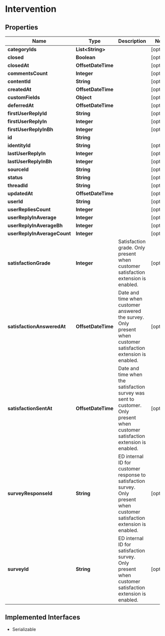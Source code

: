 

# Intervention


## Properties

| Name | Type | Description | Notes |
|------------ | ------------- | ------------- | -------------|
|**categoryIds** | **List&lt;String&gt;** |  |  [optional] |
|**closed** | **Boolean** |  |  [optional] |
|**closedAt** | **OffsetDateTime** |  |  [optional] |
|**commentsCount** | **Integer** |  |  [optional] |
|**contentId** | **String** |  |  [optional] |
|**createdAt** | **OffsetDateTime** |  |  [optional] |
|**customFields** | **Object** |  |  [optional] |
|**deferredAt** | **OffsetDateTime** |  |  [optional] |
|**firstUserReplyId** | **String** |  |  [optional] |
|**firstUserReplyIn** | **Integer** |  |  [optional] |
|**firstUserReplyInBh** | **Integer** |  |  [optional] |
|**id** | **String** |  |  |
|**identityId** | **String** |  |  [optional] |
|**lastUserReplyIn** | **Integer** |  |  [optional] |
|**lastUserReplyInBh** | **Integer** |  |  [optional] |
|**sourceId** | **String** |  |  [optional] |
|**status** | **String** |  |  [optional] |
|**threadId** | **String** |  |  [optional] |
|**updatedAt** | **OffsetDateTime** |  |  [optional] |
|**userId** | **String** |  |  [optional] |
|**userRepliesCount** | **Integer** |  |  [optional] |
|**userReplyInAverage** | **Integer** |  |  [optional] |
|**userReplyInAverageBh** | **Integer** |  |  [optional] |
|**userReplyInAverageCount** | **Integer** |  |  [optional] |
|**satisfactionGrade** | **Integer** | Satisfaction grade. Only present when customer satisfaction extension is enabled. |  [optional] |
|**satisfactionAnsweredAt** | **OffsetDateTime** | Date and time when customer answered the survey. Only present when customer satisfaction extension is enabled. |  [optional] |
|**satisfactionSentAt** | **OffsetDateTime** | Date and time when the satisfaction survey was sent to customer. Only present when customer satisfaction extension is enabled. |  [optional] |
|**surveyResponseId** | **String** | ED internal ID for customer response to satisfaction survey. Only present when customer satisfaction extension is enabled. |  [optional] |
|**surveyId** | **String** | ED internal ID for satisfaction survey. Only present when customer satisfaction extension is enabled. |  [optional] |


## Implemented Interfaces

* Serializable


